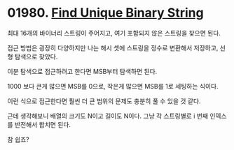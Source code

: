 # 01980. [Find Unique Binary String](./01980.cpp)

최대 16개의 바이너리 스트링이 주어지고, 여기 포함되지 않은 스트링을 찾으면 된다.

접근 방법은 굉장히 다양하지만 나는 해시 셋에 스트링을 정수로 변환해서 저장하고, 선형 탐색으로 찾았다.

이분 탐색으로 접근하려고 한다면 MSB부터 탐색하면 된다.

1000 보다 큰게 많으면 MSB를 0으로, 작은게 많으면 MSB를 1로 세팅하는 식이다.

이런 식으로 접근한다면 훨씬 더 큰 범위의 문제도 충분히 풀 수 있을 것 같다.

근데 생각해보니 배열의 크기도 N이고 길이도 N이다. 그냥 각 스트링별로 i 번째 인덱스를 반전해서 합치면 된다.

참 쉽죠?
